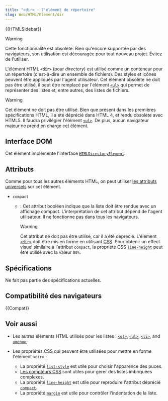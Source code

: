 ```yaml
---
title: "<dir> : l'élément de répertoire"
slug: Web/HTML/Element/dir
---
```


{{HTMLSidebar}}

> [!WARNING]
> Cette fonctionnalité est obsolète. Bien qu'encore supportée par des navigateurs, son utilisation est découragée pour tout nouveau projet. Évitez de l'utiliser.

L'élément HTML **`<dir>`** (pour _directory_) est utilisé comme un conteneur pour un répertoire (c'est-à-dire un ensemble de fichiers). Des styles et icônes peuvent être appliqués par l'agent utilisateur. Cet élément obsolète ne doit pas être utilisé, il peut être remplacé par l'élément [`<ul>`](/fr/docs/Web/HTML/Element/ul) qui permet de représenter des listes et, entre autres, des listes de fichiers.

> [!WARNING]
> Cet élément ne doit pas être utilisé. Bien que présent dans les premières spécifications HTML, il a été déprécié dans HTML 4, et rendu obsolète avec HTML5. Il faudra privilégier l'élément [`<ul>`](/fr/docs/Web/HTML/Element/ul). De plus, aucun navigateur majeur ne prend en charge cet élément.

## Interface DOM

Cet élément implémente l'interface [`HTMLDirectoryElement`](/fr/docs/Web/API/HTMLDirectoryElement).

## Attributs

Comme pour tous les autres éléments HTML, on peut utiliser [les attributs universels](/fr/docs/Web/HTML/Global_attributes) sur cet élément.

- `compact`

  - : Cet attribut booléen indique que la liste doit être rendue avec un affichage compact. L'interprétation de cet attribut dépend de l'agent utilisateur. Il ne fonctionne pas dans tous les navigateurs.

    > [!WARNING]
    > Cet attribut ne doit pas être utilisé, car il a été déprécié. L'élément [`<dir>`](/fr/docs/Web/HTML/Element/dir) doit être mis en forme en utilisant [CSS](/fr/docs/Web/CSS). Pour obtenir un effect visuel similaire à l'attribut `compact`, la propriété CSS [`line-height`](/fr/docs/Web/CSS/line-height) peut être utilisé avec la valeur `80%`.

## Spécifications

Ne fait pas partie des spécifications actuelles.

## Compatibilité des navigateurs

{{Compat}}

## Voir aussi

- Les autres éléments HTML utilisés pour les listes : [`<ol>`](/fr/docs/Web/HTML/Element/ol), [`<ul>`](/fr/docs/Web/HTML/Element/ul), [`<li>`](/fr/docs/Web/HTML/Element/li), and [`<menu>`](/fr/docs/Web/HTML/Element/menu);
- Les propriétés CSS qui peuvent être utilisées pour mettre en forme l'élément `<dir>` :

  - La propriété [`list-style`](/fr/docs/Web/CSS/list-style) est utile pour choisir l'apparence des puces.
  - [Les compteurs CSS](/fr/docs/Web/CSS/CSS_counter_styles/Using_CSS_counters) sont utiles pour gérer des listes imbriquées complexes.
  - La propriété [`line-height`](/fr/docs/Web/CSS/line-height) est utile pour reproduire l'attribut déprécié [`compact`](#attr-compact).
  - La propriété [`margin`](/fr/docs/Web/CSS/margin) est utile pour contrôler l'indentation de la liste.
